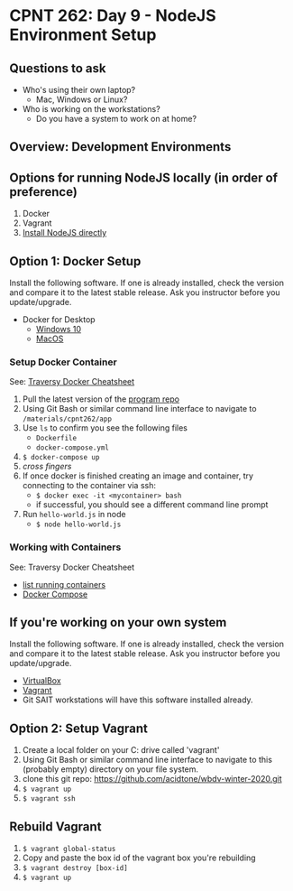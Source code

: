 # CPNT 262: Day 9 - NodeJS Environment Setup
## Questions to ask
- Who's using their own laptop?
  - Mac, Windows or Linux?
- Who is working on the workstations?
  - Do you have a system to work on at home?

## Overview: Development Environments

## Options for running NodeJS locally (in order of preference)
1. Docker
2. Vagrant
3. [Install NodeJS directly](https://nodejs.org/en/download/)

## Option 1: Docker Setup
Install the following software. If one is already installed, check the version and compare it to the latest stable release. Ask you instructor before you update/upgrade.
- Docker for Desktop
  - [Windows 10](https://docs.docker.com/docker-for-windows/install/)
  - [MacOS](https://docs.docker.com/docker-for-mac/install/)

### Setup Docker Container
See: [Traversy Docker Cheatsheet](https://gist.github.com/bradtraversy/89fad226dc058a41b596d586022a9bd3)
1. Pull the latest version of the [program repo](https://github.com/acidtone/wbdv-winter-2020)
2. Using Git Bash or similar command line interface to navigate to `/materials/cpnt262/app`
4. Use `ls` to confirm you see the following files
    - `Dockerfile`
    - `docker-compose.yml`
5. `$ docker-compose up`
6. *cross fingers*
7. If once docker is finished creating an image and container, try connecting to the container via ssh:
    - `$ docker exec -it <mycontainer> bash`
    - if successful, you should see a different command line prompt
8. Run `hello-world.js` in node
    - `$ node hello-world.js`

### Working with Containers
See: Traversy Docker Cheatsheet
- [list running containers](https://gist.github.com/bradtraversy/89fad226dc058a41b596d586022a9bd3#list-running-containers)
- [Docker Compose](https://gist.github.com/bradtraversy/89fad226dc058a41b596d586022a9bd3#docker-compose)

## If you're working on your own system
Install the following software. If one is already installed, check the version and compare it to the latest stable release. Ask you instructor before you update/upgrade.
- [VirtualBox](https://www.virtualbox.org/wiki/Downloads)
- [Vagrant](https://www.vagrantup.com/downloads.html)
- Git
SAIT workstations will have this software installed already.

## Option 2: Setup Vagrant
1. Create a local folder on your C: drive called 'vagrant'
2. Using Git Bash or similar command line interface to navigate to this (probably empty) directory on your file system.
3. clone this git repo: https://github.com/acidtone/wbdv-winter-2020.git
4. `$ vagrant up`
5. `$ vagrant ssh`

## Rebuild Vagrant
1. `$ vagrant global-status`
2. Copy and paste the box id of the vagrant box you're rebuilding
3. `$ vagrant destroy [box-id]`
4. `$ vagrant up`
